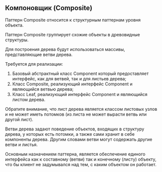 ## Компоновщик (Composite)

Паттерн Composite относится к структурным паттернам уровня объекта.

Паттерн Composite группирует схожие объекты в древовидные структуры.

Для построения дерева будут использоваться массивы, представляющие ветви дерева.

Требуется для реализации:

1. Базовый абстрактный класс Component который предоставляет интерфейс, как для ветвей, так и для листьев дерева;
2. Класс Composite, реализующий интерфейс Component и являющийся ветвью дерева;
3. Класс Leaf, реализующий интерфейс Component и являющийся листом дерева.

Обратите внимание, что лист дерева является классом листовых узлов и не может иметь потомков (из листа не может вырасти ветвь или другой лист).

Ветви дерева задают поведение объектов, входящих в структуру дерева, у которых есть потомки, а также сами хранит в себе компоненты дерева. Другим словами ветви могут содержать другие ветви и листья.

Основным назначением паттерна, является обеспечение единого интерфейса как к составному (ветви) так и конечному (листу) объекту, что бы клиент не задумывался над тем, с каким объектом он работает. 
